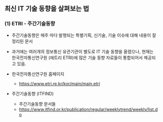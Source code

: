 ## 최신 IT 기술 동향을 살펴보는 법

### (1) ETRI - 주간기술동향
- 주간기술동향은 매주 마다 발행되는 특별기획, 신기술, 기술 이슈에 대해 내용이 잘 정리된 문서
- 과거에는 여러개의 정보통신 유관기관이 별도로 IT 기술 동향을 올렸으나, 현재는 한국전자통신연구원 (에트리 ETRI)에 많은 기술 동향 자료들이 통합되어서 제공되고 있음.

- 한국전자통신연구원 홈페이지
    - https://www.etri.re.kr/kor/main/main.etri

- 주간기술동향 (ITFIND)
    - 주간기술동향 문서들
    - https://www.itfind.or.kr/publication/regular/weeklytrend/weekly/list.do